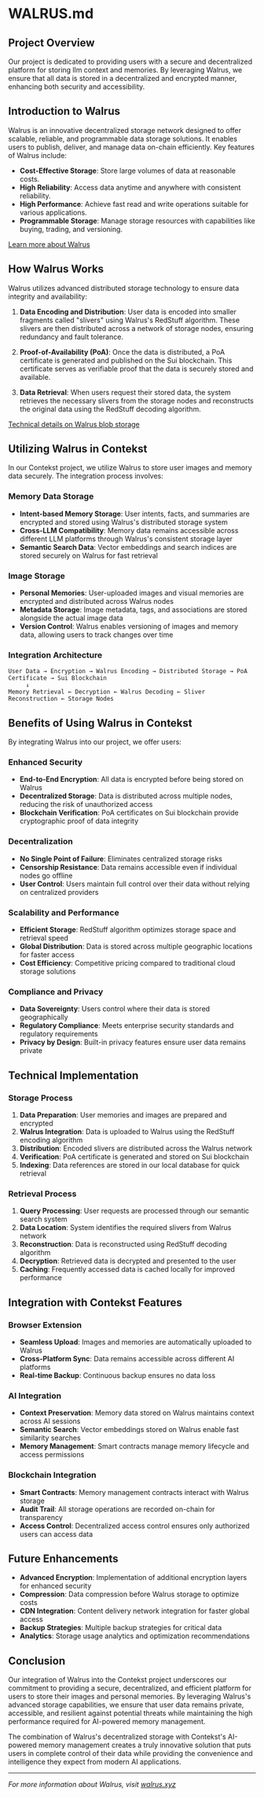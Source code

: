 # WALRUS.md

## Project Overview

Our project is dedicated to providing users with a secure and decentralized platform for storing llm context and memories. By leveraging Walrus, we ensure that all data is stored in a decentralized and encrypted manner, enhancing both security and accessibility.

## Introduction to Walrus

Walrus is an innovative decentralized storage network designed to offer scalable, reliable, and programmable data storage solutions. It enables users to publish, deliver, and manage data on-chain efficiently. Key features of Walrus include:

- **Cost-Effective Storage**: Store large volumes of data at reasonable costs.
- **High Reliability**: Access data anytime and anywhere with consistent reliability.
- **High Performance**: Achieve fast read and write operations suitable for various applications.
- **Programmable Storage**: Manage storage resources with capabilities like buying, trading, and versioning.

[Learn more about Walrus](https://www.walrus.xyz/)

## How Walrus Works

Walrus utilizes advanced distributed storage technology to ensure data integrity and availability:

1. **Data Encoding and Distribution**: User data is encoded into smaller fragments called "slivers" using Walrus's RedStuff algorithm. These slivers are then distributed across a network of storage nodes, ensuring redundancy and fault tolerance.

2. **Proof-of-Availability (PoA)**: Once the data is distributed, a PoA certificate is generated and published on the Sui blockchain. This certificate serves as verifiable proof that the data is securely stored and available.

3. **Data Retrieval**: When users request their stored data, the system retrieves the necessary slivers from the storage nodes and reconstructs the original data using the RedStuff decoding algorithm.

[Technical details on Walrus blob storage](https://www.walrus.xyz/blog/how-walrus-blob-storage-works)

## Utilizing Walrus in Contekst

In our Contekst project, we utilize Walrus to store user images and memory data securely. The integration process involves:

### Memory Data Storage
- **Intent-based Memory Storage**: User intents, facts, and summaries are encrypted and stored using Walrus's distributed storage system
- **Cross-LLM Compatibility**: Memory data remains accessible across different LLM platforms through Walrus's consistent storage layer
- **Semantic Search Data**: Vector embeddings and search indices are stored securely on Walrus for fast retrieval

### Image Storage
- **Personal Memories**: User-uploaded images and visual memories are encrypted and distributed across Walrus nodes
- **Metadata Storage**: Image metadata, tags, and associations are stored alongside the actual image data
- **Version Control**: Walrus enables versioning of images and memory data, allowing users to track changes over time

### Integration Architecture

```
User Data → Encryption → Walrus Encoding → Distributed Storage → PoA Certificate → Sui Blockchain
     ↓
Memory Retrieval ← Decryption ← Walrus Decoding ← Sliver Reconstruction ← Storage Nodes
```

## Benefits of Using Walrus in Contekst

By integrating Walrus into our project, we offer users:

### Enhanced Security
- **End-to-End Encryption**: All data is encrypted before being stored on Walrus
- **Decentralized Storage**: Data is distributed across multiple nodes, reducing the risk of unauthorized access
- **Blockchain Verification**: PoA certificates on Sui blockchain provide cryptographic proof of data integrity

### Decentralization
- **No Single Point of Failure**: Eliminates centralized storage risks
- **Censorship Resistance**: Data remains accessible even if individual nodes go offline
- **User Control**: Users maintain full control over their data without relying on centralized providers

### Scalability and Performance
- **Efficient Storage**: RedStuff algorithm optimizes storage space and retrieval speed
- **Global Distribution**: Data is stored across multiple geographic locations for faster access
- **Cost Efficiency**: Competitive pricing compared to traditional cloud storage solutions

### Compliance and Privacy
- **Data Sovereignty**: Users control where their data is stored geographically
- **Regulatory Compliance**: Meets enterprise security standards and regulatory requirements
- **Privacy by Design**: Built-in privacy features ensure user data remains private

## Technical Implementation

### Storage Process
1. **Data Preparation**: User memories and images are prepared and encrypted
2. **Walrus Integration**: Data is uploaded to Walrus using the RedStuff encoding algorithm
3. **Distribution**: Encoded slivers are distributed across the Walrus network
4. **Verification**: PoA certificate is generated and stored on Sui blockchain
5. **Indexing**: Data references are stored in our local database for quick retrieval

### Retrieval Process
1. **Query Processing**: User requests are processed through our semantic search system
2. **Data Location**: System identifies the required slivers from Walrus network
3. **Reconstruction**: Data is reconstructed using RedStuff decoding algorithm
4. **Decryption**: Retrieved data is decrypted and presented to the user
5. **Caching**: Frequently accessed data is cached locally for improved performance

## Integration with Contekst Features

### Browser Extension
- **Seamless Upload**: Images and memories are automatically uploaded to Walrus
- **Cross-Platform Sync**: Data remains accessible across different AI platforms
- **Real-time Backup**: Continuous backup ensures no data loss

### AI Integration
- **Context Preservation**: Memory data stored on Walrus maintains context across AI sessions
- **Semantic Search**: Vector embeddings stored on Walrus enable fast similarity searches
- **Memory Management**: Smart contracts manage memory lifecycle and access permissions

### Blockchain Integration
- **Smart Contracts**: Memory management contracts interact with Walrus storage
- **Audit Trail**: All storage operations are recorded on-chain for transparency
- **Access Control**: Decentralized access control ensures only authorized users can access data

## Future Enhancements

- **Advanced Encryption**: Implementation of additional encryption layers for enhanced security
- **Compression**: Data compression before Walrus storage to optimize costs
- **CDN Integration**: Content delivery network integration for faster global access
- **Backup Strategies**: Multiple backup strategies for critical data
- **Analytics**: Storage usage analytics and optimization recommendations

## Conclusion

Our integration of Walrus into the Contekst project underscores our commitment to providing a secure, decentralized, and efficient platform for users to store their images and personal memories. By leveraging Walrus's advanced storage capabilities, we ensure that user data remains private, accessible, and resilient against potential threats while maintaining the high performance required for AI-powered memory management.

The combination of Walrus's decentralized storage with Contekst's AI-powered memory management creates a truly innovative solution that puts users in complete control of their data while providing the convenience and intelligence they expect from modern AI applications.

---

*For more information about Walrus, visit [walrus.xyz](https://www.walrus.xyz/)*

